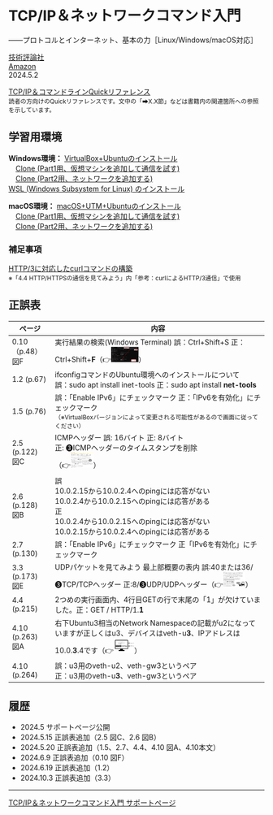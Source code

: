 # TCP/IP＆ネットワークコマンド入門
——プロトコルとインターネット、基本の力［Linux/Windows/macOS対応］

[技術評論社](https://gihyo.jp/book/2024/978-4-297-14132-5/)<br/>
[Amazon](https://www.amazon.co.jp/dp/4297141329/)  
2024.5.2

 [TCP/IP＆コマンドラインQuickリファレンス](https://gihyo.jp/assets/files/book/2024/978-4-297-14132-5/download/TCPIP%EF%BC%86%E3%82%B3%E3%83%9E%E3%83%B3%E3%83%89%E3%83%A9%E3%82%A4%E3%83%B3Quick%E3%83%AA%E3%83%95%E3%82%A1%E3%83%AC%E3%83%B3%E3%82%B9.pdf)<br/>
<small>読者の方向けのQuickリファレンスです。文中の「➡X.X節」などは書籍内の関連箇所への参照を示しています。</small>

## 学習用環境

**Windows環境：**
[VirtualBox+Ubuntuのインストール](howto/install-virtualbox.md)<br/>
　[Clone (Part1用、仮想マシンを追加して通信を試す)](howto/clone1-virtualbox.md)<br/>
　[Clone (Part2用、ネットワークを追加する)](howto/clone2-virtualbox.md)<br/>
[WSL (Windows Subsystem for Linux) のインストール](howto/install-wsl.md)

**macOS環境：**
[macOS+UTM+Ubuntuのインストール](howto/install-utm.md)<br/>
　[Clone (Part1用、仮想マシンを追加して通信を試す)](howto/clone1-utm.md)<br/>
　[Clone (Part2用、ネットワークを追加する)](howto/clone2-utm.md)<br/>

### 補足事項

[HTTP/3に対応したcurlコマンドの構築](howto/curl-http3.md)<br/>
<small>※「4.4 HTTP/HTTPSの通信を見てみよう」内「参考：curlによるHTTP/3通信」で使用</small>

## 正誤表

|ページ|内容|
|-|-|
|0.10（p.48）<br/>図F|実行結果の検索(Windows Terminal) 誤：Ctrl+Shift+S 正：Ctrl+Shift+<b>F</b>（👉<a href="images/img1717927381.png"><img src="images/img1717927381.png" height="30"></a>）|
|1.2 (p.67)|ifconfigコマンドのUbuntu環境へのインストールについて<br/>誤：sudo apt install inet-tools 正：sudo apt install <strong>net-tools</strong>|
|1.5 (p.76)|誤：「Enable IPv6」にチェックマーク 正：「IPv6を有効化」にチェックマーク<br/><small>（※VirtualBoxバージョンによって変更される可能性があるので画面に従ってください）</small>|
|2.5 (p.122)<br/>図C|ICMPヘッダー 誤: 16バイト 正: 8バイト<br/>正: ❸ICMPヘッダーのタイムスタンプを削除<br/>（👉<a href="images/img1715741896.png"><img src="images/img1715741896.png" height="30"></a>）|
|2.6 (p.128)<br/>図B|誤<br/>10.0.2.15から10.0.2.4へのpingには応答がない<br/>10.0.2.4から10.0.2.15へのpingには応答がある<br/>正<br/>10.0.2.4から10.0.2.15へのpingには応答がない<br/>10.0.2.15から10.0.2.4へのpingには応答がある|
|2.7 (p.130)|誤：「Enable IPv6」にチェックマーク 正「IPv6を有効化」にチェックマーク|
|3.3 (p.173)<br/>図E|UDPパケットを見てみよう 最上部概要の表内 誤:40または36/❸TCP/TCPヘッダー 正:8/❸UDP/UDPヘッダー（👉<a href="images/img1728028435.png"><img src="images/img1728028435.png" height="30"></a>）|
|4.4 (p.215)|2つめの実行画面内、4行目GETの行で末尾の「1」が欠けていました。正：GET / HTTP/1.<strong>1</strong>|
|4.10 (p.263)<br/>図A|右下Ubuntu3相当のNetwork Namespaceの記載がu2になっていますが正しくはu3、デバイスはveth-u<strong>3</strong>、IPアドレスは10.0.<strong>3</strong>.4です（👉<a href="images/img1716186000.png"><img src="images/img1716186000.png" height="30"></a>）|
|4.10 (p.264)|誤：u3用のveth-u2、veth-gw3というペア<br/>正：u3用のveth-u<strong>3</strong>、veth-gw3というペア|

## 履歴

- 2024.5 サポートページ公開
- 2024.5.15 正誤表追加（2.5 図C、2.6 図B）
- 2024.5.20 正誤表追加（1.5、2.7、4.4、4.10 図A、4.10本文）
- 2024.6.9 正誤表追加（0.10 図F）
- 2024.6.19 正誤表追加（1.2）
- 2024.10.3 正誤表追加（3.3）

----
[TCP/IP＆ネットワークコマンド入門 サポートページ](https://nisim-m.github.io/tcpipcmdbook/)
